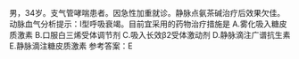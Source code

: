 男，34岁。支气管哮喘患者。因急性加重就诊。静脉点氨茶碱治疗后效果欠佳。动脉血气分析提示：I型呼吸衰竭。目前宜采用的药物治疗措施是
A.雾化吸入糖皮质激素
B.口服白三烯受体调节剂
C.吸入长效β2受体激动剂
D.静脉滴注广谱抗生素
E.静脉滴注糖皮质激素
参考答案：E